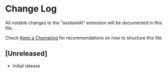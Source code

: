 # Change Log

All notable changes to the "assitantAI" extension will be documented in this file.

Check [Keep a Changelog](http://keepachangelog.com/) for recommendations on how to structure this file.

## [Unreleased]

- Initial release